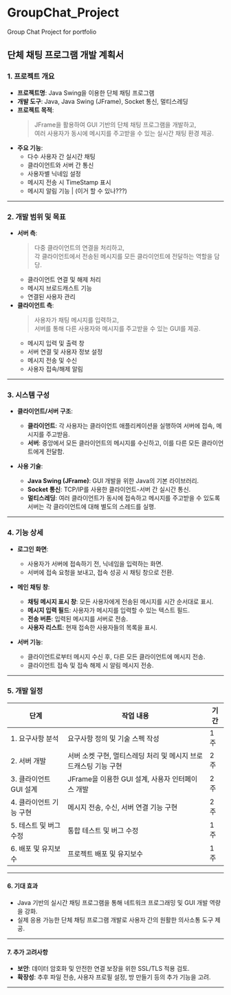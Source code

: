 # GroupChat_Project
Group Chat Project for portfolio


## 단체 채팅 프로그램 개발 계획서

### 1. **프로젝트 개요**
- **프로젝트명**: Java Swing을 이용한 단체 채팅 프로그램
- **개발 도구**: Java, Java Swing (JFrame), Socket 통신, 멀티스레딩
- **프로젝트 목적**: 
    > JFrame을 활용하여 GUI 기반의 단체 채팅 프로그램을 개발하고,  
    여러 사용자가 동시에 메시지를 주고받을 수 있는 실시간 채팅 환경 제공.
- **주요 기능**:
    - 다수 사용자 간 실시간 채팅
    - 클라이언트와 서버 간 통신
    - 사용자별 닉네임 설정
    - 메시지 전송 시 TimeStamp 표시
    - 메시지 알림 기능 | (이거 할 수 있나???)

---

### 2. **개발 범위 및 목표**
- **서버 측**:
    > 다중 클라이언트의 연결을 처리하고,  
    각 클라이언트에서 전송된 메시지를 모든 클라이언트에 전달하는 역할을 담당.
    - 클라이언트 연결 및 해제 처리
    - 메시지 브로드캐스트 기능
    - 연결된 사용자 관리
- **클라이언트 측**: 
    > 사용자가 채팅 메시지를 입력하고,  
    서버를 통해 다른 사용자와 메시지를 주고받을 수 있는 GUI를 제공.  
    - 메시지 입력 및 출력 창
    - 서버 연결 및 사용자 정보 설정
    - 메시지 전송 및 수신
    - 사용자 접속/해제 알림

---

### 3. **시스템 구성**

- **클라이언트/서버 구조**:
  - **클라이언트**: 각 사용자는 클라이언트 애플리케이션을 실행하여 서버에 접속, 메시지를 주고받음.
  - **서버**: 중앙에서 모든 클라이언트의 메시지를 수신하고, 이를 다른 모든 클라이언트에게 전달함.

- **사용 기술**:
  - **Java Swing (JFrame)**: GUI 개발을 위한 Java의 기본 라이브러리.
  - **Socket 통신**: TCP/IP를 사용한 클라이언트-서버 간 실시간 통신.
  - **멀티스레딩**: 여러 클라이언트가 동시에 접속하고 메시지를 주고받을 수 있도록 서버는 각 클라이언트에 대해 별도의 스레드를 실행.

---

### 4. **기능 상세**

- **로그인 화면**:  
  - 사용자가 서버에 접속하기 전, 닉네임을 입력하는 화면.
  - 서버에 접속 요청을 보내고, 접속 성공 시 채팅 창으로 전환.

- **메인 채팅 창**:
  - **채팅 메시지 표시 창**: 모든 사용자에게 전송된 메시지를 시간 순서대로 표시.
  - **메시지 입력 필드**: 사용자가 메시지를 입력할 수 있는 텍스트 필드.
  - **전송 버튼**: 입력된 메시지를 서버로 전송.
  - **사용자 리스트**: 현재 접속한 사용자들의 목록을 표시.

- **서버 기능**:
  - 클라이언트로부터 메시지 수신 후, 다른 모든 클라이언트에 메시지 전송.
  - 클라이언트 접속 및 접속 해제 시 알림 메시지 전송.

---

### 5. **개발 일정**

| 단계                     | 작업 내용                            | 기간 |
|--------------------------|-------------------------------------|------|
| 1. 요구사항 분석          | 요구사항 정의 및 기술 스펙 작성        | 1주 |
| 2. 서버 개발 | 서버 소켓 구현, 멀티스레딩 처리 및 메시지 브로드캐스팅 기능 구현 | 2주 |
| 3. 클라이언트 GUI 설계  | JFrame을 이용한 GUI 설계, 사용자 인터페이스 개발     | 2주 |
| 4. 클라이언트 기능 구현   | 메시지 전송, 수신, 서버 연결 기능 구현  | 2주 |
| 5. 테스트 및 버그 수정    | 통합 테스트 및 버그 수정               | 1주 |
| 6. 배포 및 유지보수       | 프로젝트 배포 및 유지보수              | 1주 |

---

#### 6. **기대 효과**
- Java 기반의 실시간 채팅 프로그램을 통해 네트워크 프로그래밍 및 GUI 개발 역량을 강화.
- 실제 응용 가능한 단체 채팅 프로그램 개발로 사용자 간의 원활한 의사소통 도구 제공.
  
---

#### 7. **추가 고려사항**
- **보안**: 데이터 암호화 및 안전한 연결 보장을 위한 SSL/TLS 적용 검토.
- **확장성**: 추후 파일 전송, 사용자 프로필 설정, 방 만들기 등의 추가 기능을 고려.

---

